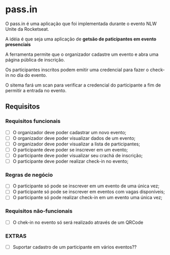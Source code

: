 # pass.in

O pass.in é uma aplicação que foi implementada durante o evento NLW Unite da Rocketseat.

A idéia é que seja uma aplicação de **getsão de paticipantes em evento presenciais**

A ferramenta permite que o organizador cadastre um evento e abra uma página pública de inscrição.

Os participantes inscritos podem emitir uma credencial para fazer o check-in no dia do evento.

O sitema fará um scan para verificar a credencial do participante a fim de permitir a entrada no evento.

## Requisitos

### Requisitos funcionais

- [ ] O organizador deve poder cadastrar um novo evento;
- [ ] O organizador deve poder visualizar dados de um evento;
- [ ] O organizador deve poder visualizar a lista de participantes;
- [ ] O participante deve poder se inscrever em um evento;
- [ ] O participante deve poder visualizar seu crachá de inscrição;
- [ ] O participante deve poder realizar check-in no evento;

### Regras de negócio

- [ ] O participante só pode se inscrever em um evento de uma única vez;
- [ ] O participante só pode se inscrever em eventos com vagas disponíveis;
- [ ] O participante só pode realizar check-in em um evento uma única vez;

### Requisitos não-funcionais

- [ ] O chek-in no evento só será realizado através de um QRCode

### EXTRAS

- [ ] Suportar cadastro de um participante em vários eventos??